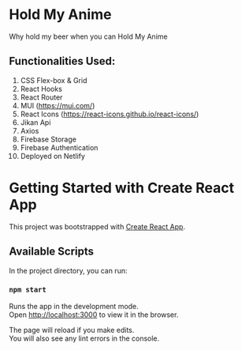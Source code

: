 # Hold My Anime
Why hold my beer when you can Hold My Anime
## Functionalities Used:

1. CSS Flex-box & Grid
2. React Hooks
3. React Router
4. MUI (https://mui.com/)
5. React Icons (https://react-icons.github.io/react-icons/)
6. Jikan Api
7. Axios
8. Firebase Storage
9. Firebase Authentication
10. Deployed on Netlify

# Getting Started with Create React App

This project was bootstrapped with [Create React App](https://github.com/facebook/create-react-app).

## Available Scripts

In the project directory, you can run:

### `npm start`

Runs the app in the development mode.\
Open [http://localhost:3000](http://localhost:3000) to view it in the browser.

The page will reload if you make edits.\
You will also see any lint errors in the console.

